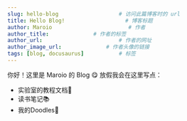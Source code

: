 ```yaml
---
slug: hello-blog                   # 访问此篇博客时的 url
title: Hello Blog!                   # 博客标题
author: Maroio                        # 作者
author_title:              # 作者的标签
author_url:                        # 作者的网址
author_image_url:              # 作者头像的链接
tags: [blog, docusaurus]           # 标签
---
```


<!-- 博客的标题和预览部分 -->
<!--truncate-->

<!-- 博客的正文 -->
<!-- 使用 `markdown` 格式编辑 -->

你好！这里是 Maroio 的 Blog :yum:
放假我会在这里写点：
- 实验室的教程文档:page_facing_up:
- 读书笔记:books:
- 我的Doodles:art: